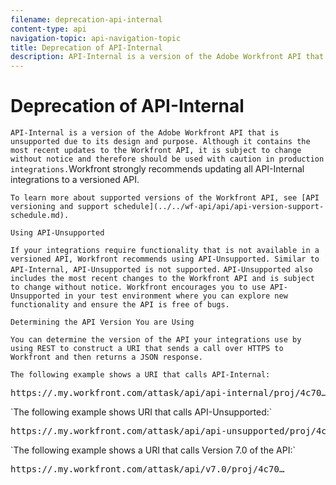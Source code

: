 ```yaml
---
filename: deprecation-api-internal
content-type: api
navigation-topic: api-navigation-topic
title: Deprecation of API-Internal
description: API-Internal is a version of the Adobe Workfront API that is unsupported due to its design and purpose. Although it contains the most recent updates to the Workfront API, it is subject to change without notice and therefore should be used with caution in production integrations. Workfront strongly recommends updating all API-Internal integrations to a versioned API.
---
```


# Deprecation of API-Internal

`API-Internal is a version of the Adobe Workfront API that is unsupported due to its design and purpose. Although it contains the most recent updates to the Workfront API, it is subject to change without notice and therefore should be used with caution in production integrations.`Workfront strongly recommends updating all API-Internal integrations to a versioned API.&nbsp;

`To learn more about supported versions of the Workfront API, see [API versioning and support schedule](../../wf-api/api/api-version-support-schedule.md).`

`Using API-Unsupported`

`If your integrations require functionality that is not available in a versioned API, Workfront recommends using API-Unsupported. Similar to API-Internal, API-Unsupported is not supported.` `API-Unsupported also includes the most recent changes to the Workfront API and is subject to change without notice. Workfront encourages you to use API-Unsupported in your test environment where you can explore new functionality and ensure the API is free of bugs.`

`Determining the API Version You are Using`

`You can determine the version of the API your integrations use by using REST to construct a URI that sends a call over HTTPS to Workfront and then returns a JSON response.`

`The following example shows a URI that calls API-Internal:` 
<pre>https://<domainname>.my.workfront.com/attask/api/<span class="bold">api-internal</span><span style="font-weight: 400;">/proj/4c70…</span></pre>`The following example shows URI that calls API-Unsupported:` 
<pre>https://<domainname>.my.workfront.com/attask/api/<span class="bold">api-unsupported</span><span style="font-weight: 400;">/proj/4c70...</span></pre>`The following example shows a URI that calls Version 7.0 of the API:` 
<pre>https://<domainname>.my.workfront.com/attask/api/<span class="bold">v7.0</span><span style="font-weight: 400;">/proj/4c70…</span></pre>